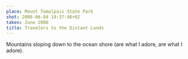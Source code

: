 ```yaml
---
place: Mount Tamalpais State Park
shot: 2006-06-04 19:37:46+02
taken: June 2006
title: Travelers to the Distant Lands
---
```


Mountains sloping down to the ocean shore (are what I adore, are what I adore).
